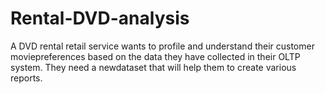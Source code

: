 # Rental-DVD-analysis
A DVD rental retail service wants to profile and understand their customer moviepreferences based on the data they have collected in their OLTP system. They need a newdataset that will help them to create various reports.
